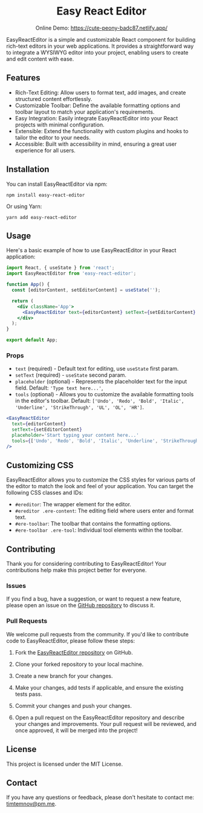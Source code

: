 <h1 align="center">
  Easy React Editor
</h1>

<p align="center">
  Online Demo: 
  <a href="https://cute-peony-badc87.netlify.app/">
    https://cute-peony-badc87.netlify.app/
  </a>
</p>

EasyReactEditor is a simple and customizable React component for building rich-text editors in your web applications. It provides a straightforward way to integrate a WYSIWYG editor into your project, enabling users to create and edit content with ease.

## Features

- Rich-Text Editing: Allow users to format text, add images, and create structured content effortlessly.
- Customizable Toolbar: Define the available formatting options and toolbar layout to match your application's requirements.
- Easy Integration: Easily integrate EasyReactEditor into your React projects with minimal configuration.
- Extensible: Extend the functionality with custom plugins and hooks to tailor the editor to your needs.
- Accessible: Built with accessibility in mind, ensuring a great user experience for all users.

## Installation

You can install EasyReactEditor via npm:

`npm install easy-react-editor`

Or using Yarn:

`yarn add easy-react-editor`

## Usage

Here's a basic example of how to use EasyReactEditor in your React application:

```jsx
import React, { useState } from 'react';
import EasyReactEditor from 'easy-react-editor';

function App() {
  const [editorContent, setEditorContent] = useState('');

  return (
    <div className='App'>
      <EasyReactEditor text={editorContent} setText={setEditorContent} />
    </div>
  );
}

export default App;
```

### Props

- `text` (required) - Default text for editing, use `useState` first param.
- `setText` (required) - `useState` second param.
- `placeholder` (optional) - Represents the placeholder text for the input field. Default: `'Type text here...'`,
- `tools` (optional) - Allows you to customize the available formatting tools in the editor's toolbar. Default: `['Undo', 'Redo', 'Bold', 'Italic', 'Underline', 'StrikeThrough', 'UL', 'OL', 'HR']`.

```jsx
<EasyReactEditor
  text={editorContent}
  setText={setEditorContent}
  placeholder='Start typing your content here...'
  tools={['Undo', 'Redo', 'Bold', 'Italic', 'Underline', 'StrikeThrough', 'UL', 'OL', 'HR']}
/>
```

## Customizing CSS

EasyReactEditor allows you to customize the CSS styles for various parts of the editor to match the look and feel of your application. You can target the following CSS classes and IDs:

- `#ereditor`: The wrapper element for the editor.
- `#ereditor .ere-content`: The editing field where users enter and format text.
- `#ere-toolbar`: The toolbar that contains the formatting options.
- `#ere-toolbar .ere-tool`: Individual tool elements within the toolbar.



## Contributing

Thank you for considering contributing to EasyReactEditor! Your contributions help make this project better for everyone.

### Issues

If you find a bug, have a suggestion, or want to request a new feature, please open an issue on the [GitHub repository](https://github.com/dtlnv/easy-react-editor) to discuss it.

### Pull Requests

We welcome pull requests from the community. If you'd like to contribute code to EasyReactEditor, please follow these steps:

1. Fork the [EasyReactEditor repository](https://github.com/dtlnv/easy-react-editor) on GitHub.

2. Clone your forked repository to your local machine.

3. Create a new branch for your changes.

4. Make your changes, add tests if applicable, and ensure the existing tests pass.

5. Commit your changes and push your changes.

6. Open a pull request on the EasyReactEditor repository and describe your changes and improvements. Your pull request will be reviewed, and once approved, it will be merged into the project!

## License
This project is licensed under the MIT License.

## Contact
If you have any questions or feedback, please don't hesitate to contact me: timtemnov@pm.me.
